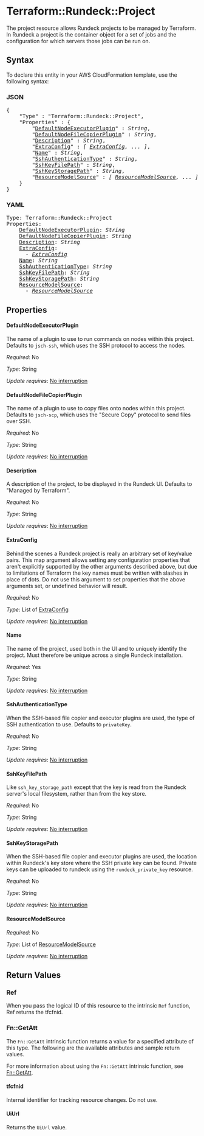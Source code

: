 # Terraform::Rundeck::Project

The project resource allows Rundeck projects to be managed by Terraform. In Rundeck a project
is the container object for a set of jobs and the configuration for which servers those jobs
can be run on.

## Syntax

To declare this entity in your AWS CloudFormation template, use the following syntax:

### JSON

<pre>
{
    "Type" : "Terraform::Rundeck::Project",
    "Properties" : {
        "<a href="#defaultnodeexecutorplugin" title="DefaultNodeExecutorPlugin">DefaultNodeExecutorPlugin</a>" : <i>String</i>,
        "<a href="#defaultnodefilecopierplugin" title="DefaultNodeFileCopierPlugin">DefaultNodeFileCopierPlugin</a>" : <i>String</i>,
        "<a href="#description" title="Description">Description</a>" : <i>String</i>,
        "<a href="#extraconfig" title="ExtraConfig">ExtraConfig</a>" : <i>[ <a href="extraconfig.md">ExtraConfig</a>, ... ]</i>,
        "<a href="#name" title="Name">Name</a>" : <i>String</i>,
        "<a href="#sshauthenticationtype" title="SshAuthenticationType">SshAuthenticationType</a>" : <i>String</i>,
        "<a href="#sshkeyfilepath" title="SshKeyFilePath">SshKeyFilePath</a>" : <i>String</i>,
        "<a href="#sshkeystoragepath" title="SshKeyStoragePath">SshKeyStoragePath</a>" : <i>String</i>,
        "<a href="#resourcemodelsource" title="ResourceModelSource">ResourceModelSource</a>" : <i>[ <a href="resourcemodelsource.md">ResourceModelSource</a>, ... ]</i>
    }
}
</pre>

### YAML

<pre>
Type: Terraform::Rundeck::Project
Properties:
    <a href="#defaultnodeexecutorplugin" title="DefaultNodeExecutorPlugin">DefaultNodeExecutorPlugin</a>: <i>String</i>
    <a href="#defaultnodefilecopierplugin" title="DefaultNodeFileCopierPlugin">DefaultNodeFileCopierPlugin</a>: <i>String</i>
    <a href="#description" title="Description">Description</a>: <i>String</i>
    <a href="#extraconfig" title="ExtraConfig">ExtraConfig</a>: <i>
      - <a href="extraconfig.md">ExtraConfig</a></i>
    <a href="#name" title="Name">Name</a>: <i>String</i>
    <a href="#sshauthenticationtype" title="SshAuthenticationType">SshAuthenticationType</a>: <i>String</i>
    <a href="#sshkeyfilepath" title="SshKeyFilePath">SshKeyFilePath</a>: <i>String</i>
    <a href="#sshkeystoragepath" title="SshKeyStoragePath">SshKeyStoragePath</a>: <i>String</i>
    <a href="#resourcemodelsource" title="ResourceModelSource">ResourceModelSource</a>: <i>
      - <a href="resourcemodelsource.md">ResourceModelSource</a></i>
</pre>

## Properties

#### DefaultNodeExecutorPlugin

The name of a plugin to use to run commands on
nodes within this project. Defaults to `jsch-ssh`, which uses the SSH protocol to access the
nodes.

_Required_: No

_Type_: String

_Update requires_: [No interruption](https://docs.aws.amazon.com/AWSCloudFormation/latest/UserGuide/using-cfn-updating-stacks-update-behaviors.html#update-no-interrupt)

#### DefaultNodeFileCopierPlugin

The name of a plugin to use to copy files onto
nodes within this project. Defaults to `jsch-scp`, which uses the "Secure Copy" protocol
to send files over SSH.

_Required_: No

_Type_: String

_Update requires_: [No interruption](https://docs.aws.amazon.com/AWSCloudFormation/latest/UserGuide/using-cfn-updating-stacks-update-behaviors.html#update-no-interrupt)

#### Description

A description of the project, to be displayed in the Rundeck UI.
Defaults to "Managed by Terraform".

_Required_: No

_Type_: String

_Update requires_: [No interruption](https://docs.aws.amazon.com/AWSCloudFormation/latest/UserGuide/using-cfn-updating-stacks-update-behaviors.html#update-no-interrupt)

#### ExtraConfig

Behind the scenes a Rundeck project is really an arbitrary set of
key/value pairs. This map argument allows setting any configuration properties that aren't
explicitly supported by the other arguments described above, but due to limitations of Terraform
the key names must be written with slashes in place of dots. Do not use this argument to set
properties that the above arguments set, or undefined behavior will result.

_Required_: No

_Type_: List of <a href="extraconfig.md">ExtraConfig</a>

_Update requires_: [No interruption](https://docs.aws.amazon.com/AWSCloudFormation/latest/UserGuide/using-cfn-updating-stacks-update-behaviors.html#update-no-interrupt)

#### Name

The name of the project, used both in the UI and to uniquely identify
the project. Must therefore be unique across a single Rundeck installation.

_Required_: Yes

_Type_: String

_Update requires_: [No interruption](https://docs.aws.amazon.com/AWSCloudFormation/latest/UserGuide/using-cfn-updating-stacks-update-behaviors.html#update-no-interrupt)

#### SshAuthenticationType

When the SSH-based file copier and executor plugins are
used, the type of SSH authentication to use. Defaults to `privateKey`.

_Required_: No

_Type_: String

_Update requires_: [No interruption](https://docs.aws.amazon.com/AWSCloudFormation/latest/UserGuide/using-cfn-updating-stacks-update-behaviors.html#update-no-interrupt)

#### SshKeyFilePath

Like `ssh_key_storage_path` except that the key is read from
the Rundeck server's local filesystem, rather than from the key store.

_Required_: No

_Type_: String

_Update requires_: [No interruption](https://docs.aws.amazon.com/AWSCloudFormation/latest/UserGuide/using-cfn-updating-stacks-update-behaviors.html#update-no-interrupt)

#### SshKeyStoragePath

When the SSH-based file copier and executor plugins are
used, the location within Rundeck's key store where the SSH private key can be found. Private
keys can be uploaded to rundeck using the `rundeck_private_key` resource.

_Required_: No

_Type_: String

_Update requires_: [No interruption](https://docs.aws.amazon.com/AWSCloudFormation/latest/UserGuide/using-cfn-updating-stacks-update-behaviors.html#update-no-interrupt)

#### ResourceModelSource

_Required_: No

_Type_: List of <a href="resourcemodelsource.md">ResourceModelSource</a>

_Update requires_: [No interruption](https://docs.aws.amazon.com/AWSCloudFormation/latest/UserGuide/using-cfn-updating-stacks-update-behaviors.html#update-no-interrupt)

## Return Values

### Ref

When you pass the logical ID of this resource to the intrinsic `Ref` function, Ref returns the tfcfnid.

### Fn::GetAtt

The `Fn::GetAtt` intrinsic function returns a value for a specified attribute of this type. The following are the available attributes and sample return values.

For more information about using the `Fn::GetAtt` intrinsic function, see [Fn::GetAtt](https://docs.aws.amazon.com/AWSCloudFormation/latest/UserGuide/intrinsic-function-reference-getatt.html).

#### tfcfnid

Internal identifier for tracking resource changes. Do not use.

#### UiUrl

Returns the <code>UiUrl</code> value.

